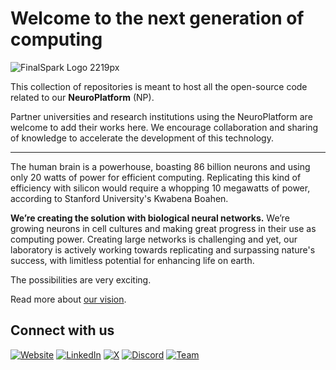 # Welcome to the next generation of computing

![FinalSpark Logo 2219px](https://github.com/user-attachments/assets/704eb32c-1746-4a73-9b68-b163729fd8b5)

This collection of repositories is meant to host all the open-source code related to our **NeuroPlatform** (NP).

Partner universities and research institutions using the NeuroPlatform are welcome to add their works here. We encourage collaboration and sharing of knowledge to accelerate the development of this technology.

---

The human brain is a powerhouse, boasting 86 billion neurons and using only 20 watts of power for efficient computing. Replicating this kind of efficiency with silicon would require a whopping 10 megawatts of power, according to Stanford University's Kwabena Boahen.

**We’re creating the solution with biological neural networks.** We’re growing neurons in cell cultures and making great progress in their use as computing power. Creating large networks is challenging and yet, our laboratory is actively working towards replicating and surpassing nature's success, with limitless potential for enhancing life on earth.

The possibilities are very exciting.

Read more about [our vision](https://finalspark.com/our-vision-headline-about-the-beautiful-new-technology-4/).

## Connect with us

[![Website](https://img.shields.io/badge/Website-4285F4?style=for-the-badge&logoColor=white)](https://finalspark.com/)
[![LinkedIn](https://img.shields.io/badge/LinkedIn-0A66C2?style=for-the-badge&logo=linkedin&logoColor=white)](https://www.linkedin.com/company/finalspark)
[![X](https://img.shields.io/badge/X-1DA1F2?style=for-the-badge&logo=x&logoColor=white)](https://twitter.com/finalsparkai)
[![Discord](https://img.shields.io/badge/Discord-5865F2?style=for-the-badge&logo=discord&logoColor=white)](https://discord.gg/edPetHUYtx)
[![Team](https://img.shields.io/badge/Team-FF6F61?style=for-the-badge&logo=people&logoColor=white)](https://finalspark.com/team/)
